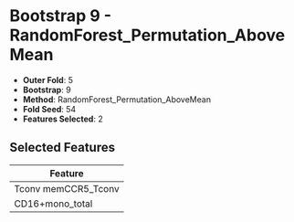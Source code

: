 # Bootstrap 9 - RandomForest_Permutation_AboveMean

- **Outer Fold**: 5
- **Bootstrap**: 9
- **Method**: RandomForest_Permutation_AboveMean
- **Fold Seed**: 54
- **Features Selected**: 2

## Selected Features

| Feature |
|---------|
| Tconv memCCR5_Tconv |
| CD16+mono_total |
